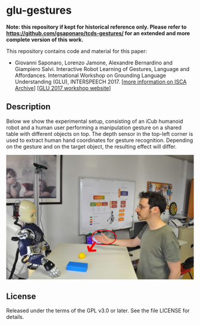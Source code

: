 # glu-gestures
**Note: this repository if kept for historical reference only. Please refer to https://github.com/gsaponaro/tcds-gestures/ for an extended and more complete version of this work.**

This repository contains code and material for this paper:

* Giovanni Saponaro, Lorenzo Jamone, Alexandre Bernardino and Giampiero Salvi. Interactive Robot Learning of Gestures, Language and Affordances. International Workshop on Grounding Language Understanding (GLU), INTERSPEECH 2017. [[more information on ISCA Archive](http://www.isca-speech.org/archive/GLU_2017/abstracts/GLU2017_paper_20.html)] [[GLU 2017 workshop website](http://www.speech.kth.se/glu2017/)]

## Description

Below we show the experimental setup, consisting of an iCub humanoid robot and a human user performing a manipulation gesture on a shared table with different objects on top. The depth sensor in the top-left corner is used to extract human hand coordinates for gesture recognition. Depending on the gesture and on the target object, the resulting effect will differ.

<img src="article/2017-07_camera-ready/figures/human_tap.jpg" alt="Experimental setup." style="width: 800px;"/>

## License

Released under the terms of the GPL v3.0 or later. See the file LICENSE for details.
